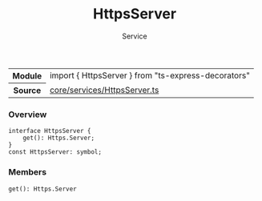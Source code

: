<header class="symbol-info-header">    <h1 id="httpsserver">HttpsServer</h1>    <label class="symbol-info-type-label service">Service</label>      </header>
<section class="symbol-info">      <table class="is-full-width">        <tbody>        <tr>          <th>Module</th>          <td>            <div class="lang-typescript">                <span class="token keyword">import</span> { HttpsServer }                 <span class="token keyword">from</span>                 <span class="token string">"ts-express-decorators"</span>                            </div>          </td>        </tr>        <tr>          <th>Source</th>          <td>            <a href="https://romakita.github.io/ts-express-decorators/#//blob/v2.6.1/src/core/services/HttpsServer.ts#L0-L0">                core/services/HttpsServer.ts            </a>        </td>        </tr>                </tbody>      </table>    </section>

### Overview

<pre><code class="typescript-lang"><span class="token keyword">interface</span> HttpsServer <span class="token punctuation">{</span>
    <span class="token function">get</span><span class="token punctuation">(</span><span class="token punctuation">)</span><span class="token punctuation">:</span> Https.Server<span class="token punctuation">;</span>
<span class="token punctuation">}</span>
<span class="token keyword">const</span> HttpsServer<span class="token punctuation">:</span> symbol<span class="token punctuation">;</span></code></pre>

### Members

<div class="method-overview"><pre><code class="typescript-lang"><span class="token function">get</span><span class="token punctuation">(</span><span class="token punctuation">)</span><span class="token punctuation">:</span> Https.Server</code></pre></div>
